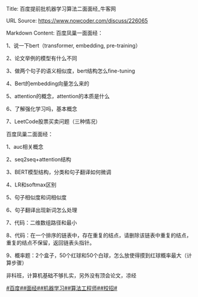 Title: 百度提前批机器学习算法二面面经_牛客网

URL Source: https://www.nowcoder.com/discuss/226065

Markdown Content:
百度凤巢一面面经：

1、说一下bert（transformer, embedding, pre-training）

2、论文举例的模型有什么不同

3、做两个句子的语义相似度，bert结构怎么fine-tuning

4、Bert的embedding向量怎么来的

5、attention的概念，attention的本质是什么

6、了解强化学习吗，基本概念

7、LeetCode股票买卖问题（三种情况）

百度凤巢二面面经：

1、auc相关概念

2、seq2seq+attention结构

3、BERT模型结构，分类和句子翻译如何微调

4、LR和softmax区别

5、句子相似度和词相似度

6、句子翻译出现新词怎么处理

7、代码：二维数组路径和最小

8、代码：在一个排序的链表中，存在重复的结点，请删除该链表中重复的结点，重复的结点不保留，返回链表头指针。

9、概率题：2个盒子，50个红球和50个白球，怎么放使得摸到红球概率最大（计算步骤）

非科班，计算机基础不够扎实，另外没有顶会论文，凉经

[#百度#](https://www.nowcoder.com/enterprise/139/discussion)[#面经#](https://www.nowcoder.com/creation/subject/928d551be73f40db82c0ed83286c8783)[#机器学习#](https://www.nowcoder.com/creation/subject/1d21b7f0279f49f9bdb350c0e103df4f)[#算法工程师#](https://www.nowcoder.com/creation/subject/146d543971d045ba84b4b8a4dd573fff)[#校招#](https://www.nowcoder.com/creation/subject/d09b966a380b45ddaba9dc5a6bd5ee19)
